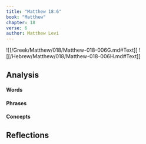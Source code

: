 ```yaml
---
title: "Matthew 18:6"
book: "Matthew"
chapter: 18
verse: 6
author: Matthew Levi
---
```

![[/Greek/Matthew/018/Matthew-018-006G.md#Text]]
![[/Hebrew/Matthew/018/Matthew-018-006H.md#Text]]

## Analysis

#### Words

#### Phrases

#### Concepts

## Reflections
